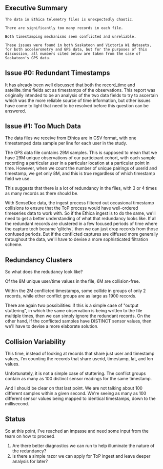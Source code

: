 Executive Summary 
------------------
    The data in Ethica telemetry files is unexpectedly chaotic.

    There are significantly too many records in each file.

    Both timestamping mechanisms seem conflicted and unreliable.

    These issues were found in both Saskatoon and Victoria W1 datasets, for both accelerometry and GPS data, but for the purposes of this discussion, all numbers cited below are taken from the case of Saskatoon's GPS data.

Issue #0: Redundant Timestamps
------------------------------
It has already been well discussed that both the record_time and satellite_time fields act as timestamps of the observations. This report was originally intended to be an analysis of the two data fields to try to ascertain which was the more reliable source of time information, but other issues have come to light that need to be resolved before this question can be answered.


Issue #1: Too Much Data
-----------------------
The data files we receive from Ethica are in CSV format, with one timestamped data sample per line for each user in the study.

The GPS data file contains 29M samples. This is supposed to mean that we have 29M unique observations of our participant cohort, with each sample recording a particular user in a particular location at a particular point in time. However, when we count the number of unique pairings of userid and timestamp, we get only 8M, and this is true regardless of which timestamp field we use. 

This suggests that there is a lot of redundancy in the files, with 3 or 4 times as many records as there should be.

With SenseDoc data, the ingest process filtered out occasional timestamp collisions to ensure that the ToP process would have well-ordered timeseries data to work with. So if the Ethica ingest is to do the same, we'll need to get a better understanding of what that redundancy looks like. If all the redundant records are clustered in a few focused periods of time where the capture tech became 'glitchy', then we can just drop records from those confused periods. But if the conflicted captures are diffused more generally throughout the data, we'll have to devise a more sophisticated filtration scheme.

Redundancy Clusters
-------------------
So what does the redudancy look like?

Of the 8M unique user/time values in the file, 6M are collision-free.

Within the 2M conflicted timestamps, some collide in groups of only 2 records, while other conflict groups are as large as 1900 records. 

There are again two possibilities: if this is a simple case of "output stuttering", in which the same observation is being written to the file multiple times, then we can simply ignore the redundant records. On the other hand, if the conflicted samples have DISTINCT sensor values, then we'll have to devise a more elaborate solution.

Collision Variability
---------------------
This time, instead of looking at records that share just user and timestamp values, I'm counting the records that share userid, timestamp, lat, and lon values.

Unfortunately, it is not a simple case of stuttering. The conflict groups contain as many as 100 distinct sensor readings for the same timestamp.

And I should be clear on that last point. We are not talking about 100 different samples within a given second. We're seeing as many as 100 different sensor values being mapped to identical timestamps, down to the millisecond.

Status
------
So at this point, I've reached an impasse and need some input from the team on how to proceed. 

1. Are there better diagnostics we can run to help illuminate the nature of the redundancy?
2. Is there a simple razor we can apply for ToP ingest and leave deeper analysis for later?
